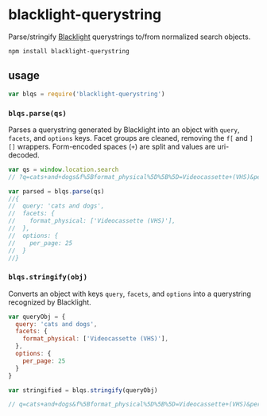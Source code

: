 blacklight-querystring
======================

Parse/stringify [Blacklight][1] querystrings to/from normalized search objects. 

```
npm install blacklight-querystring
```

usage
-----

```javascript
var blqs = require('blacklight-querystring')
```

### `blqs.parse(qs)`

Parses a querystring generated by Blacklight into an object with `query`,
`facets`, and `options` keys. Facet groups are cleaned, removing the `f[`
and `][]` wrappers. Form-encoded spaces (`+`) are split and values are 
uri-decoded.

```javascript
var qs = window.location.search
// ?q=cats+and+dogs&f%5Bformat_physical%5D%5B%5D=Videocassette+(VHS)&per_page=25

var parsed = blqs.parse(qs)
//{
//  query: 'cats and dogs',
//  facets: {
//    format_physical: ['Videocassette (VHS)'],
//  },
//  options: {
//    per_page: 25
//  }
//}
```

### `blqs.stringify(obj)`

Converts an object with keys `query`, `facets`, and `options` into a querystring
recognized by Blacklight.

```javascript
var queryObj = {
  query: 'cats and dogs',
  facets: {
    format_physical: ['Videocassette (VHS)'],
  },
  options: {
    per_page: 25
  }
}

var stringified = blqs.stringify(queryObj)

// q=cats+and+dogs&f%5Bformat_physical%5D%5B%5D=Videocassette+(VHS)&per_page=25
```

[1]: https://www.projectblacklight.org
